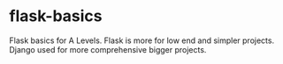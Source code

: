 # flask-basics
Flask basics for A Levels.
Flask is more for low end and simpler projects.
Django used for more comprehensive bigger projects.
